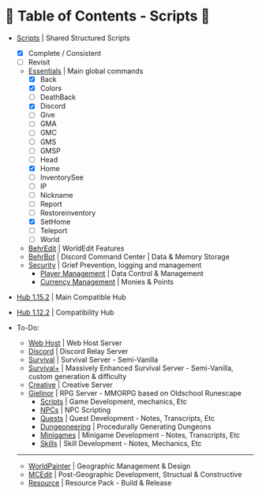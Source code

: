 # :taco: Table of Contents - Scripts :taco:
- [Scripts](../scripts/) | Shared Structured Scripts
    - [x] Complete / Consistent
    - [ ] Revisit
    - [Essentials]() | Main global commands
        - [x] Back
        - [x] Colors
        - [ ] DeathBack
        - [x] Discord
        - [ ] Give
        - [ ] GMA
        - [ ] GMC
        - [ ] GMS
        - [ ] GMSP
        - [ ] Head
        - [x] Home
        - [ ] InventorySee
        - [ ] IP
        - [ ] Nickname
        - [ ] Report
        - [ ] Restoreinventory
        - [x] SetHome
        - [ ] Teleport
        - [ ] World
    - [BehrEdit]() | WorldEdit Features
    - [BehrBot]() | Discord Command Center | Data & Memory Storage
    - [Security]() | Grief Prevention, logging and management
        - [Player Management]() | Data Control & Management
        - [Currency Management]() | Monies & Points

- [Hub 1.15.2](Hub%201.15.2/plugins/Denizen/scripts) | Main Compatible Hub
- [Hub 1.12.2](Hub%201.12.2/plugins/Denizen/scripts) | Compatibility Hub
- To-Do:
    - [Web Host]() | Web Host Server
    - [Discord]() | Discord Relay Server
    - [Survival]() | Survival Server - Semi-Vanilla
    - [Survival+]() | Massively Enhanced Survival Server - Semi-Vanilla, custom generation & difficulty
    - [Creative]() | Creative Server
    - [Gielinor]() | RPG Server - MMORPG based on Oldschool Runescape
        - [Scripts]() | Game Development, mechanics, Etc
        - [NPCs]() | NPC Scripting
        - [Quests]() | Quest Development - Notes, Transcripts, Etc
        - [Dungeoneering]() | Procedurally Generating Dungeons
        - [Minigames]() | Minigame Development - Notes, Transcripts, Etc
        - [Skills]() | Skill Development - Notes, Mechanics, Etc
    ------
    - [WorldPainter]() | Geographic Management & Design
    - [MCEdit]() | Post-Geographic Development, Structual & Constructive
    - [Resource]() | Resource Pack - Build & Release
